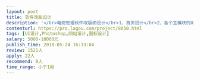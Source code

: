 ```yaml
---                
layout: post       
title: 软件改版设计           
description: '</br>电商管理软件改版面设计</br>1、首页设计</br>2、各个主模块的UI设计</br>3、系统已经有了，现在只是觉得版面设计的不好看，比如：色调，字体，功能区等不专业，现在需要一位经验丰富的设计师帮忙给重新设计一下。</br>4、最好，是广州本地的设计师，可以当面沟通。</br>'     
contenturl: https://pro.lagou.com/project/8050.html      
tags: [UI设计,Photoshop,网站设计,图标设计]            
salary: 5000-10000元          
publish_time: 2018-05-24 16:33:04         
review: 1521人                   
apply: 22人                   
recommend: 0人                   
time_range: 小于1周              
---                 
```

